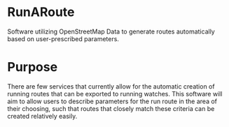 # RunARoute
Software utilizing OpenStreetMap Data to generate routes automatically based on user-prescribed parameters.

# Purpose
There are few services that currently allow for the automatic creation of running routes that can be exported to running watches. This software will aim to allow users to describe parameters for the run route in the area of their choosing, such that routes that closely match these criteria can be created relatively easily. 